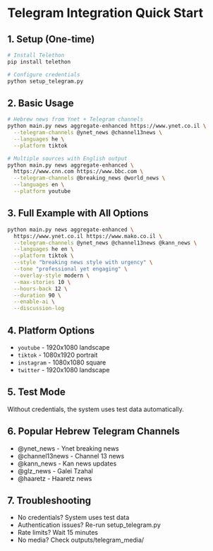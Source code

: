 # Telegram Integration Quick Start

## 1. Setup (One-time)
```bash
# Install Telethon
pip install telethon

# Configure credentials
python setup_telegram.py
```

## 2. Basic Usage
```bash
# Hebrew news from Ynet + Telegram channels
python main.py news aggregate-enhanced https://www.ynet.co.il \
  --telegram-channels @ynet_news @channel13news \
  --languages he \
  --platform tiktok

# Multiple sources with English output
python main.py news aggregate-enhanced \
  https://www.cnn.com https://www.bbc.com \
  --telegram-channels @breaking_news @world_news \
  --languages en \
  --platform youtube
```

## 3. Full Example with All Options
```bash
python main.py news aggregate-enhanced \
  https://www.ynet.co.il https://www.mako.co.il \
  --telegram-channels @ynet_news @channel13news @kann_news \
  --languages he en \
  --platform tiktok \
  --style "breaking news style with urgency" \
  --tone "professional yet engaging" \
  --overlay-style modern \
  --max-stories 10 \
  --hours-back 12 \
  --duration 90 \
  --enable-ai \
  --discussion-log
```

## 4. Platform Options
- `youtube` - 1920x1080 landscape
- `tiktok` - 1080x1920 portrait  
- `instagram` - 1080x1080 square
- `twitter` - 1920x1080 landscape

## 5. Test Mode
Without credentials, the system uses test data automatically.

## 6. Popular Hebrew Telegram Channels
- @ynet_news - Ynet breaking news
- @channel13news - Channel 13 news
- @kann_news - Kan news updates
- @glz_news - Galei Tzahal
- @haaretz - Haaretz news

## 7. Troubleshooting
- No credentials? System uses test data
- Authentication issues? Re-run setup_telegram.py
- Rate limits? Wait 15 minutes
- No media? Check outputs/telegram_media/